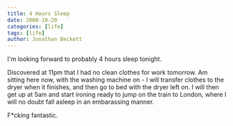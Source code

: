 ```yaml
---
title: 4 Hours Sleep
date: 2008-10-20
categories: [life]
tags: [life]
author: Jonathan Beckett
---
```


I'm looking forward to probably 4 hours sleep tonight.

Discovered at 11pm that I had no clean clothes for work tomorrow. Am sitting here now, with the washing machine on - I will transfer clothes to the dryer when it finishes, and then go to bed with the dryer left on. I will then get up at 5am and start ironing ready to jump on the train to London, where I will no doubt fall asleep in an embarassing manner.

F*cking fantastic.